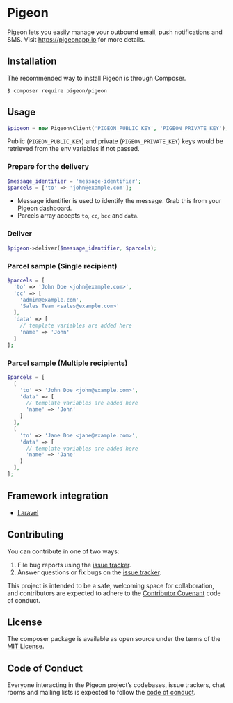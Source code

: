 # Pigeon

Pigeon lets you easily manage your outbound email, push notifications and SMS. Visit https://pigeonapp.io for more details.

## Installation

The recommended way to install Pigeon is through Composer.

```shell
$ composer require pigeon/pigeon
```

## Usage

```php
$pigeon = new Pigeon\Client('PIGEON_PUBLIC_KEY', 'PIGEON_PRIVATE_KEY');
```

Public (`PIGEON_PUBLIC_KEY`) and private (`PIGEON_PRIVATE_KEY`) keys would be retrieved from the env variables if not passed.

### Prepare for the delivery

```php
$message_identifier = 'message-identifier';
$parcels = ['to' => 'john@example.com'];
```

- Message identifier is used to identify the message. Grab this from your Pigeon dashboard.
- Parcels array accepts `to`, `cc`, `bcc` and `data`.

### Deliver

```php
$pigeon->deliver($message_identifier, $parcels);
```

### Parcel sample (Single recipient)

```php
$parcels = [
  'to' => 'John Doe <john@example.com>',
  'cc' => [
    'admin@example.com',
    'Sales Team <sales@example.com>'
  ],
  'data' => [
    // template variables are added here
    'name' => 'John'
  ]
];
```

### Parcel sample (Multiple recipients)

```php
$parcels = [
  [
    'to' => 'John Doe <john@example.com>',
    'data' => [
      // template variables are added here
      'name' => 'John'
    ]
  ],
  [
    'to' => 'Jane Doe <jane@example.com>',
    'data' => [
      // template variables are added here
      'name' => 'Jane'
    ]
  ],
];
```

## Framework integration

- [Laravel](https://github.com/pigeonapp/pigeon-laravel)

## Contributing

You can contribute in one of two ways:

1. File bug reports using the [issue tracker](https://github.com/pigeonapp/pigeon-php/issues).
2. Answer questions or fix bugs on the [issue tracker](https://github.com/pigeonapp/pigeon-php/issues).

This project is intended to be a safe, welcoming space for collaboration, and contributors are expected to adhere to the [Contributor Covenant](http://contributor-covenant.org) code of conduct.

## License

The composer package is available as open source under the terms of the [MIT License](https://opensource.org/licenses/MIT).

## Code of Conduct

Everyone interacting in the Pigeon project’s codebases, issue trackers, chat rooms and mailing lists is expected to follow the [code of conduct](https://github.com/pigeonapp/pigeon-php/blob/master/CODE_OF_CONDUCT.md).
